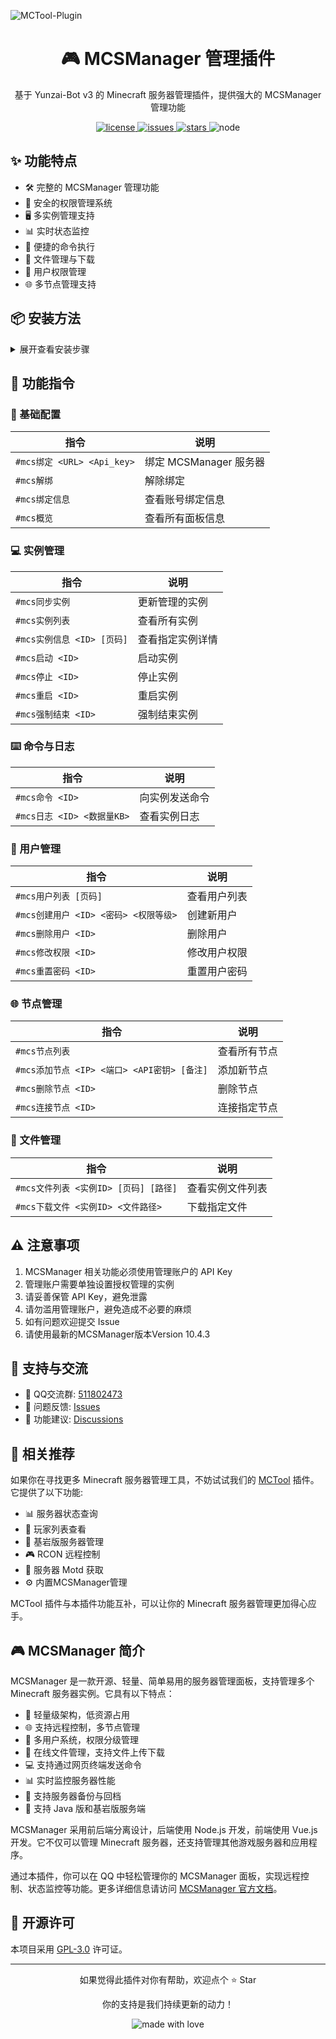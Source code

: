 ![MCTool-Plugin](https://socialify.git.ci/A1Panda/mcsmanager-plugin/image?description=1&font=Raleway&forks=1&issues=1&language=1&name=1&owner=1&pattern=Circuit%20Board&pulls=1&stargazers=1&theme=Auto)

<div align="center">
  <h1>🎮 MCSManager 管理插件</h1>
  
  <p>基于 Yunzai-Bot v3 的 Minecraft 服务器管理插件，提供强大的 MCSManager 管理功能</p>

  <p align="center">
    <a href="https://github.com/A1Panda/mcsmanager-plugin/blob/main/LICENSE">
      <img src="https://img.shields.io/github/license/A1Panda/mcsmanager-plugin?color=blue" alt="license">
    </a>
    <a href="https://github.com/A1Panda/mcsmanager-plugin/issues">
      <img src="https://img.shields.io/github/issues/A1Panda/mcsmanager-plugin?color=blue" alt="issues">
    </a>
    <a href="https://github.com/A1Panda/mcsmanager-plugin/stargazers">
      <img src="https://img.shields.io/github/stars/A1Panda/mcsmanager-plugin?color=blue" alt="stars">
    </a>
    <img src="https://img.shields.io/badge/Node.js-18.0.0+-blue" alt="node">
  </p>
</div>

## ✨ 功能特点

- 🛠️ 完整的 MCSManager 管理功能
- 🔐 安全的权限管理系统
- 🖥️ 多实例管理支持
- 📊 实时状态监控
- 🔄 便捷的命令执行
- 📁 文件管理与下载
- 👥 用户权限管理
- 🌐 多节点管理支持

## 📦 安装方法

<details>
<summary>展开查看安装步骤</summary>

1. 在 Yunzai-Bot 根目录下执行：

```bash
# 使用 Github
git clone https://github.com/A1Panda/mcsmanager-plugin.git ./plugins/mcsmanager-plugin/

# 或使用 Gitee
git clone https://gitee.com/A1Panda/mcsmanager-plugin.git ./plugins/mcsmanager-plugin/
```

2. 安装依赖：
```bash
cd ./plugins/mcsmanager-plugin
pnpm install
```

3. 重启 Yunzai-Bot 

</details>

## 📖 功能指令

### 🔧 基础配置
| 指令 | 说明 |
|------|------|
| `#mcs绑定 <URL> <Api_key>` | 绑定 MCSManager 服务器 |
| `#mcs解绑` | 解除绑定 |
| `#mcs绑定信息` | 查看账号绑定信息 |
| `#mcs概览` | 查看所有面板信息 |

### 💻 实例管理
| 指令 | 说明 |
|------|------|
| `#mcs同步实例` | 更新管理的实例 |
| `#mcs实例列表` | 查看所有实例 |
| `#mcs实例信息 <ID> [页码]` | 查看指定实例详情 |
| `#mcs启动 <ID>` | 启动实例 |
| `#mcs停止 <ID>` | 停止实例 |
| `#mcs重启 <ID>` | 重启实例 |
| `#mcs强制结束 <ID>` | 强制结束实例 |

### ⌨️ 命令与日志
| 指令 | 说明 |
|------|------|
| `#mcs命令 <ID>` | 向实例发送命令 |
| `#mcs日志 <ID> <数据量KB>` | 查看实例日志 |

### 👥 用户管理
| 指令 | 说明 |
|------|------|
| `#mcs用户列表 [页码]` | 查看用户列表 |
| `#mcs创建用户 <ID> <密码> <权限等级>` | 创建新用户 |
| `#mcs删除用户 <ID>` | 删除用户 |
| `#mcs修改权限 <ID>` | 修改用户权限 |
| `#mcs重置密码 <ID>` | 重置用户密码 |

### 🌐 节点管理
| 指令 | 说明 |
|------|------|
| `#mcs节点列表` | 查看所有节点 |
| `#mcs添加节点 <IP> <端口> <API密钥> [备注]` | 添加新节点 |
| `#mcs删除节点 <ID>` | 删除节点 |
| `#mcs连接节点 <ID>` | 连接指定节点 |

### 📁 文件管理
| 指令 | 说明 |
|------|------|
| `#mcs文件列表 <实例ID> [页码] [路径]` | 查看实例文件列表 |
| `#mcs下载文件 <实例ID> <文件路径>` | 下载指定文件 |

## ⚠️ 注意事项

1. MCSManager 相关功能必须使用管理账户的 API Key
2. 管理账户需要单独设置授权管理的实例
3. 请妥善保管 API Key，避免泄露
4. 请勿滥用管理账户，避免造成不必要的麻烦
5. 如有问题欢迎提交 Issue
6. 请使用最新的MCSManager版本Version 10.4.3


## 🤝 支持与交流

- 💬 QQ交流群: [511802473](https://qm.qq.com/cgi-bin/qm/qr?k=6ZEMTIUuCLNrb-w_kl9YhLxYr33jg_Dk&jump_from=webapi&authKey=qSeeSA/4DY8gbMFaKBaTkHc3Jdj+LXMTTiesNWjWiS9iesQ7ohown421XaIA5dXS)
- 🐛 问题反馈: [Issues](https://github.com/A1Panda/mcsmanager-plugin/issues)
- 📝 功能建议: [Discussions](https://github.com/A1Panda/mcsmanager-plugin/discussions)

## 🔗 相关推荐

如果你在寻找更多 Minecraft 服务器管理工具，不妨试试我们的 [MCTool](https://github.com/Dnyo666/mctool-plugin) 插件。它提供了以下功能:

- 📊 服务器状态查询
- 👥 玩家列表查看
- 📱 基岩版服务器管理
- 🎮 RCON 远程控制
- 🎯 服务器 Motd 获取
- ⚙️ 内置MCSManager管理

MCTool 插件与本插件功能互补，可以让你的 Minecraft 服务器管理更加得心应手。

## 🎮 MCSManager 简介

MCSManager 是一款开源、轻量、简单易用的服务器管理面板，支持管理多个 Minecraft 服务器实例。它具有以下特点：

- 🚀 轻量级架构，低资源占用
- 🌐 支持远程控制，多节点管理
- 👥 多用户系统，权限分级管理
- 📁 在线文件管理，支持文件上传下载
- 💻 支持通过网页终端发送命令
- 📊 实时监控服务器性能
- 🔄 支持服务器备份与回档
- 🎯 支持 Java 版和基岩版服务端

MCSManager 采用前后端分离设计，后端使用 Node.js 开发，前端使用 Vue.js 开发。它不仅可以管理 Minecraft 服务器，还支持管理其他游戏服务器和应用程序。

通过本插件，你可以在 QQ 中轻松管理你的 MCSManager 面板，实现远程控制、状态监控等功能。更多详细信息请访问 [MCSManager 官方文档](https://docs.mcsmanager.com/)。


## 📄 开源许可

本项目采用 [GPL-3.0](./LICENSE) 许可证。

---

<div align="center">
  <p>如果觉得此插件对你有帮助，欢迎点个 ⭐ Star</p>
  <p>你的支持是我们持续更新的动力！</p>
  
  <img src="https://img.shields.io/badge/Made%20with-❤️-blue" alt="made with love">
</div>